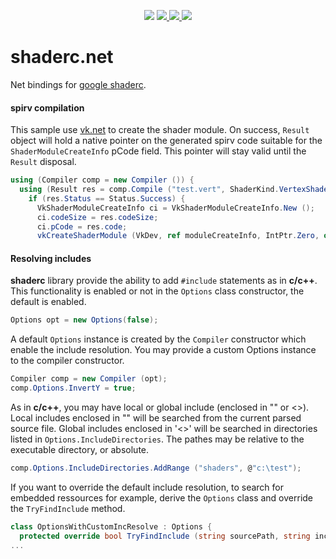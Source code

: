 
<p align="center">
  <a href="https://www.nuget.org/packages/shaderc.net"><img src="https://buildstats.info/nuget/shaderc.net"></a>
  <a href="https://travis-ci.org/jpbruyere/shaderc.net">
      <img src="https://img.shields.io/travis/jpbruyere/shaderc.net.svg?&logo=travis&logoColor=white">
  </a>
  <a href="https://ci.appveyor.com/project/jpbruyere/shaderc-net">
    <img src="https://img.shields.io/appveyor/ci/jpbruyere/shaderc-net?logo=appveyor&logoColor=lightgrey">
  </a>
  <a href="https://www.paypal.me/GrandTetraSoftware">
    <img src="https://img.shields.io/badge/Donate-PayPal-green.svg">
  </a>
</p>

# shaderc.net

Net bindings for [google shaderc](https://github.com/google/shaderc).

#### spirv compilation
This sample use [vk.net](https://github.com/jpbruyere/vk.net) to create the shader module.
On success, `Result` object will hold a native pointer on the generated spirv code suitable for the `ShaderModuleCreateInfo` pCode field. This pointer will stay valid until the `Result` disposal.

```csharp
using (Compiler comp = new Compiler ()) {
  using (Result res = comp.Compile ("test.vert", ShaderKind.VertexShader)) {
    if (res.Status == Status.Success) {
      VkShaderModuleCreateInfo ci = VkShaderModuleCreateInfo.New ();
      ci.codeSize = res.codeSize;
      ci.pCode = res.code;
      vkCreateShaderModule (VkDev, ref moduleCreateInfo, IntPtr.Zero, out VkShaderModule shaderModule));
```

#### Resolving includes
**shaderc** library provide the ability to add `#include` statements as in **c/c++**. This functionality is enabled or not in the `Options` class constructor, the default is enabled.
```csharp
Options opt = new Options(false);
```
A default `Options` instance is created by the `Compiler` constructor which enable the include resolution. You may provide a custom Options instance to the compiler constructor.
```csharp
Compiler comp = new Compiler (opt);
comp.Options.InvertY = true;
```
As in **c/c++**, you may have local or global include (enclosed in "" or <>). Local includes enclosed in "" will be searched from the current parsed source file. Global includes enclosed in '<>' will be searched in directories listed in ```Options.IncludeDirectories```. The pathes may be relative to the executable directory, or absolute.
```csharp
comp.Options.IncludeDirectories.AddRange ("shaders", @"c:\test");
```
If you want to override the default include resolution, to search for embedded ressources for example, derive the `Options` class and override the `TryFindInclude` method.
```csharp
class OptionsWithCustomIncResolve : Options {
  protected override bool TryFindInclude (string sourcePath, string includePath, IncludeType incType, out string incFile, out string incContent) {
...
```


